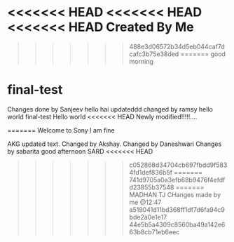 <<<<<<< HEAD
<<<<<<< HEAD
<<<<<<< HEAD
Created By Me
=======
>>>>>>> 488e3d06572b34d5eb044caf7dcafc3b75e38ded
=======
good morning
# final-test
Changes done by Sanjeev
 hello hai
updateddd
changed by ramsy
hello world
final-test
Hello world
<<<<<<< HEAD
Newly modified!!!!!....


=======
Welcome to Sony
I am fine

AKG
updated text.
Changed by Akshay.
Changed by Daneshwari
Changes by sabarita
good afternoon SARD
<<<<<<< HEAD
>>>>>>> c052868d34704cb697fbdd9f5834fd1def836b5f
=======
>>>>>>> 741d9705a0a3efb68b9476f4efdfd23855b37548
=======
MADHAN TJ
CHanges made by me @12:47
>>>>>>> a519041d11bd368ff1df7d6fa94c9bde2a0e1e17
>>>>>>> 44e5b5a4309c8560ba49a142e663b8cb71eb6eec

